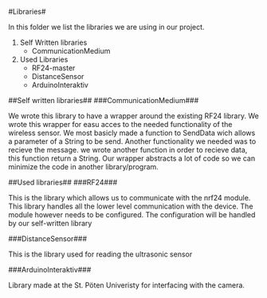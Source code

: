 #Libraries#
<p>
In this folder we list the libraries we are using in our project.
</p>
<ol>
	<li>
		Self Written libraries
		<ul>
			<li>
				CommunicationMedium
			</li>
		</ul>
	</li>
	<li>
		Used Libraries
		<ul>
			<li>
				RF24-master
			</li>
			<li>
				DistanceSensor
			</li>
			<li>
				ArduinoInteraktiv
			</li>
		</ul>
	</li>
</ol>

##Self written libraries##
###CommunicationMedium###
<p>
We wrote this library to have a wrapper around the existing RF24 library. We wrote this wrapper for easu acces to the needed functionality of the wireless sensor. We most basicly made a function to SendData wich allows a parameter of a String to be send. Another functionality we needed was to recieve the message. we wrote another function in order to recieve data, this function return a String. Our wrapper abstracts a lot of code so we can minimize the code in another library/program.
</p>
##Used libraries##
###RF24###
<p>
This is the library which allows us to communicate with the nrf24 module. This library handles all the lower level communication with the device. The module however needs to be configured. The configuration will be handled by our self-written library 
</p>
###DistanceSensor###
<p>
This is the library used for reading the ultrasonic sensor
</p>
###ArduinoInteraktiv###
<p>
Library made at the St. Pöten Univeristy for interfacing with the camera.
</p>